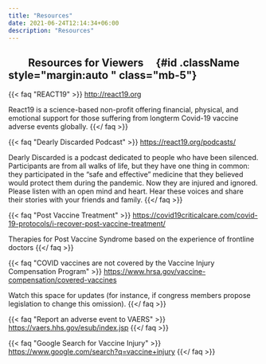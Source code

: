 ```yaml
---
title: "Resources"
date: 2021-06-24T12:14:34+06:00
description: "Resources"
---
```

## &nbsp;&nbsp;&nbsp;&nbsp;&nbsp;&nbsp;&nbsp;&nbsp;Resources for Viewers&nbsp;&nbsp;&nbsp;&nbsp; {#id .className style="margin:auto " class="mb-5"}

{{< faq "REACT19" >}}
http://react19.org

React19 is a science-based non-profit
offering financial, physical, and emotional support for those suffering from longterm Covid-19 vaccine adverse events globally.
{{</ faq >}}

{{< faq "Dearly Discarded Podcast" >}}
https://react19.org/podcasts/

Dearly Discarded is a podcast dedicated to people who have been silenced. Participants are from all walks of life, but they have one thing in common: they participated in the “safe and effective” medicine that they believed would protect them during the pandemic. Now they are injured and ignored. Please listen with an open mind and heart. Hear these voices and share their stories with your friends and family.
{{</ faq >}}

{{< faq "Post Vaccine Treatment" >}}
https://covid19criticalcare.com/covid-19-protocols/i-recover-post-vaccine-treatment/

Therapies for Post Vaccine Syndrome based on the experience of frontline doctors
{{</ faq >}}

{{< faq "COVID vaccines are not covered by the Vaccine Injury Compensation Program" >}}
https://www.hrsa.gov/vaccine-compensation/covered-vaccines

Watch this space for updates (for instance, if congress members propose legislation to change this omission).
{{</ faq >}}

{{< faq "Report an adverse event to VAERS" >}}
https://vaers.hhs.gov/esub/index.jsp
{{</ faq >}}



{{< faq "Google Search for Vaccine Injury" >}}
https://www.google.com/search?q=vaccine+injury
{{</ faq >}}



